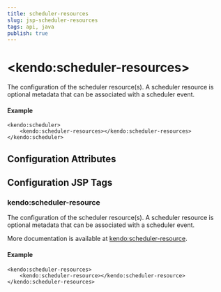 ```yaml
---
title: scheduler-resources
slug: jsp-scheduler-resources
tags: api, java
publish: true
---
```


# \<kendo:scheduler-resources\>

The configuration of the scheduler resource(s). A scheduler resource is optional metadata that can be associated
with a scheduler event.

#### Example
    <kendo:scheduler>
        <kendo:scheduler-resources></kendo:scheduler-resources>
    </kendo:scheduler>

## Configuration Attributes


##  Configuration JSP Tags

### kendo:scheduler-resource

The configuration of the scheduler resource(s). A scheduler resource is optional metadata that can be associated
with a scheduler event.

More documentation is available at [kendo:scheduler-resource](/kendo-ui/api/wrappers/jsp/scheduler/resource).

#### Example

    <kendo:scheduler-resources>
        <kendo:scheduler-resource></kendo:scheduler-resource>
    </kendo:scheduler-resources>

